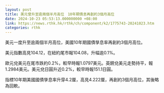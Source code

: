 ```yaml
---
layout: post
title: 美元曾升至逾兩個半月高位　10年期債息再創約3個月高位
date: 2024-10-23 05:53:13.000000000 +08:00
link: https://news.rthk.hk/rthk/ch/component/k2/1775743-20241023.htm
categories: rthk
---
```


美元一度升至逾兩個半月高位，美國10年期國債孳息率再創約3個月高位。

美元指數高見104.12，在紐約尾市報104.08，升幅逾0.1%。

歐元兌美元在尾市跌約0.2%，較早時報1.0797美元。英鎊兌美元走勢持平，報1.2984美元。美元兌日圓升近0.2%，較早時報151.1日圓。

指標10年期美國國債孳息率升穿4.2厘，高見4.222厘，再創約3個月高位，其後略為回軟。
